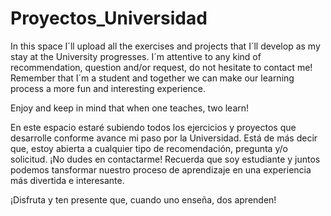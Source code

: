 # Proyectos_Universidad
In this space I´ll upload all the exercises and projects that I´ll develop as my stay at the University progresses. I´m attentive to any kind of 
recommendation, question and/or request, do not hesitate to contact me! Remember that I´m a student and together we can make our learning process a more fun 
and interesting experience.

Enjoy and keep in mind that when one teaches, two learn!





En este espacio estaré subiendo todos los ejercicios y proyectos que desarrolle conforme avance mi paso por la Universidad. Está de más decir que, estoy 
abierta a cualquier tipo de recomendación, pregunta y/o solicitud. ¡No dudes en contactarme! Recuerda que soy estudiante y juntos podemos tansformar nuestro 
proceso de aprendizaje en una experiencia más divertida e interesante.

¡Disfruta y ten presente que, cuando uno enseña, dos aprenden!
